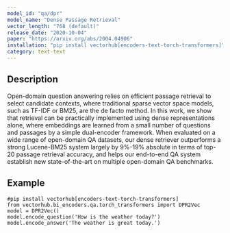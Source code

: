 ```yaml
---
model_id: "qa/dpr"
model_name: "Dense Passage Retrieval"
vector_length: "768 (default)"
release_date: "2020-10-04"
paper: "https://arxiv.org/abs/2004.04906"
installation: "pip install vectorhub[encoders-text-torch-transformers]"
category: text-text
---
```


## Description

Open-domain question answering relies on efficient passage retrieval to select candidate contexts, where traditional sparse vector space models, such as TF-IDF or BM25, are the de facto method. In this work, we show that retrieval can be practically implemented using dense representations alone, where embeddings are learned from a small number of questions and passages by a simple dual-encoder framework. When evaluated on a wide range of open-domain QA datasets, our dense retriever outperforms a strong Lucene-BM25 system largely by 9%-19% absolute in terms of top-20 passage retrieval accuracy, and helps our end-to-end QA system establish new state-of-the-art on multiple open-domain QA benchmarks.

## Example

```
#pip install vectorhub[encoders-text-torch-transformers]
from vectorhub.bi_encoders.qa.torch_transformers import DPR2Vec
model = DPR2Vec()
model.encode_question('How is the weather today?')
model.encode_answer('The weather is great today.')
```
